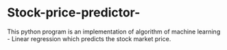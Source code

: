 # Stock-price-predictor-
This python program is an implementation of algorithm of machine learning - Linear regression which predicts the stock market price.
